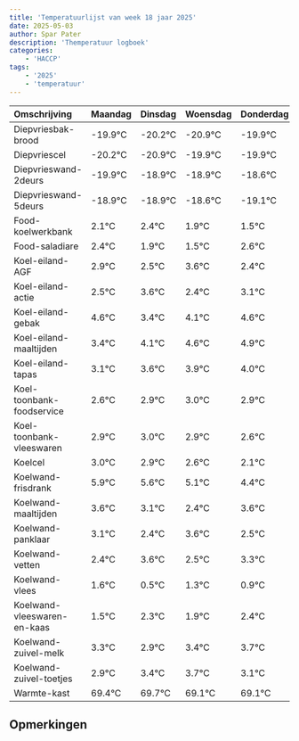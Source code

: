 ```yaml
---
title: 'Temperatuurlijst van week 18 jaar 2025'
date: 2025-05-03
author: Spar Pater
description: 'Themperatuur logboek'
categories:
    - 'HACCP'
tags:
    - '2025'
    - 'temperatuur'
---
```

|Omschrijving|Maandag|Dinsdag|Woensdag|Donderdag|Vrijdag|Zaterdag|Zondag|
|:---|:---|:---|:---|:---|:---|:---|:---|
|Diepvriesbak-brood|-19.9°C|-20.2°C|-20.9°C|-19.9°C|-19.9°C|-19.6°C| |
|Diepvriescel|-20.2°C|-20.9°C|-19.9°C|-19.9°C|-19.6°C|-20.1°C| |
|Diepvrieswand-2deurs|-19.9°C|-18.9°C|-18.9°C|-18.6°C|-19.1°C|-19.5°C| |
|Diepvrieswand-5deurs|-18.9°C|-18.9°C|-18.6°C|-19.1°C|-19.5°C|-18.4°C| |
|Food-koelwerkbank|2.1°C|2.4°C|1.9°C|1.5°C|2.6°C|1.4°C| |
|Food-saladiare|2.4°C|1.9°C|1.5°C|2.6°C|1.4°C|2.1°C| |
|Koel-eiland-AGF|2.9°C|2.5°C|3.6°C|2.4°C|3.1°C|3.6°C| |
|Koel-eiland-actie|2.5°C|3.6°C|2.4°C|3.1°C|3.6°C|3.9°C| |
|Koel-eiland-gebak|4.6°C|3.4°C|4.1°C|4.6°C|4.9°C|5.0°C| |
|Koel-eiland-maaltijden|3.4°C|4.1°C|4.6°C|4.9°C|5.0°C|4.9°C| |
|Koel-eiland-tapas|3.1°C|3.6°C|3.9°C|4.0°C|3.9°C|3.6°C| |
|Koel-toonbank-foodservice|2.6°C|2.9°C|3.0°C|2.9°C|2.6°C|2.1°C| |
|Koel-toonbank-vleeswaren|2.9°C|3.0°C|2.9°C|2.6°C|2.1°C|1.4°C| |
|Koelcel|3.0°C|2.9°C|2.6°C|2.1°C|1.4°C|2.6°C| |
|Koelwand-frisdrank|5.9°C|5.6°C|5.1°C|4.4°C|5.6°C|4.5°C| |
|Koelwand-maaltijden|3.6°C|3.1°C|2.4°C|3.6°C|2.5°C|3.3°C| |
|Koelwand-panklaar|3.1°C|2.4°C|3.6°C|2.5°C|3.3°C|2.9°C| |
|Koelwand-vetten|2.4°C|3.6°C|2.5°C|3.3°C|2.9°C|3.4°C| |
|Koelwand-vlees|1.6°C|0.5°C|1.3°C|0.9°C|1.4°C|1.7°C| |
|Koelwand-vleeswaren-en-kaas|1.5°C|2.3°C|1.9°C|2.4°C|2.7°C|2.1°C| |
|Koelwand-zuivel-melk|3.3°C|2.9°C|3.4°C|3.7°C|3.1°C|3.1°C| |
|Koelwand-zuivel-toetjes|2.9°C|3.4°C|3.7°C|3.1°C|3.1°C|2.9°C| |
|Warmte-kast|69.4°C|69.7°C|69.1°C|69.1°C|68.9°C|68.1°C| |

## Opmerkingen


